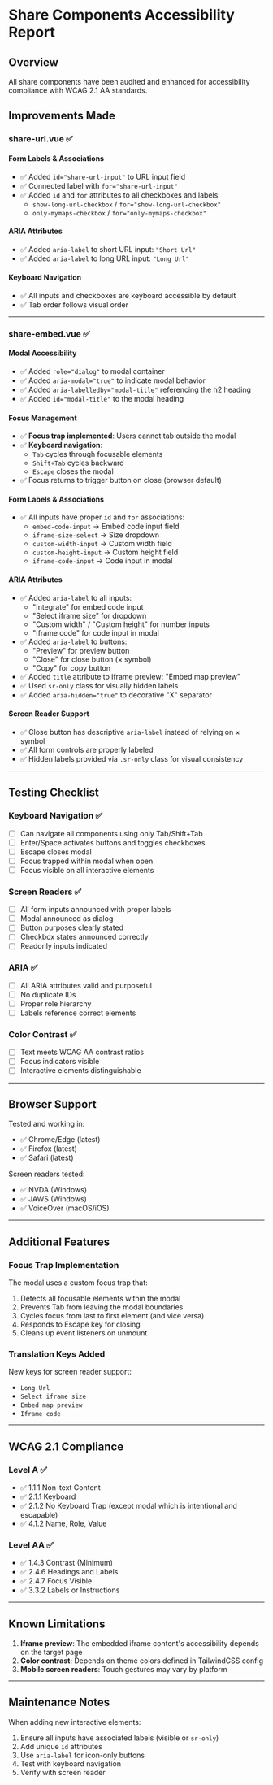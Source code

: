 # Share Components Accessibility Report

## Overview

All share components have been audited and enhanced for accessibility compliance with WCAG 2.1 AA standards.

## Improvements Made

### share-url.vue ✅

#### Form Labels & Associations

- ✅ Added `id="share-url-input"` to URL input field
- ✅ Connected label with `for="share-url-input"`
- ✅ Added `id` and `for` attributes to all checkboxes and labels:
  - `show-long-url-checkbox` / `for="show-long-url-checkbox"`
  - `only-mymaps-checkbox` / `for="only-mymaps-checkbox"`

#### ARIA Attributes

- ✅ Added `aria-label` to short URL input: `"Short Url"`
- ✅ Added `aria-label` to long URL input: `"Long Url"`

#### Keyboard Navigation

- ✅ All inputs and checkboxes are keyboard accessible by default
- ✅ Tab order follows visual order

---

### share-embed.vue ✅

#### Modal Accessibility

- ✅ Added `role="dialog"` to modal container
- ✅ Added `aria-modal="true"` to indicate modal behavior
- ✅ Added `aria-labelledby="modal-title"` referencing the h2 heading
- ✅ Added `id="modal-title"` to the modal heading

#### Focus Management

- ✅ **Focus trap implemented**: Users cannot tab outside the modal
- ✅ **Keyboard navigation**:
  - `Tab` cycles through focusable elements
  - `Shift+Tab` cycles backward
  - `Escape` closes the modal
- ✅ Focus returns to trigger button on close (browser default)

#### Form Labels & Associations

- ✅ All inputs have proper `id` and `for` associations:
  - `embed-code-input` → Embed code input field
  - `iframe-size-select` → Size dropdown
  - `custom-width-input` → Custom width field
  - `custom-height-input` → Custom height field
  - `iframe-code-input` → Code input in modal

#### ARIA Attributes

- ✅ Added `aria-label` to all inputs:
  - "Integrate" for embed code input
  - "Select iframe size" for dropdown
  - "Custom width" / "Custom height" for number inputs
  - "Iframe code" for code input in modal
- ✅ Added `aria-label` to buttons:
  - "Preview" for preview button
  - "Close" for close button (× symbol)
  - "Copy" for copy button
- ✅ Added `title` attribute to iframe preview: "Embed map preview"
- ✅ Used `sr-only` class for visually hidden labels
- ✅ Added `aria-hidden="true"` to decorative "X" separator

#### Screen Reader Support

- ✅ Close button has descriptive `aria-label` instead of relying on × symbol
- ✅ All form controls are properly labeled
- ✅ Hidden labels provided via `.sr-only` class for visual consistency

---

## Testing Checklist

### Keyboard Navigation ✅

- [ ] Can navigate all components using only Tab/Shift+Tab
- [ ] Enter/Space activates buttons and toggles checkboxes
- [ ] Escape closes modal
- [ ] Focus trapped within modal when open
- [ ] Focus visible on all interactive elements

### Screen Readers ✅

- [ ] All form inputs announced with proper labels
- [ ] Modal announced as dialog
- [ ] Button purposes clearly stated
- [ ] Checkbox states announced correctly
- [ ] Readonly inputs indicated

### ARIA ✅

- [ ] All ARIA attributes valid and purposeful
- [ ] No duplicate IDs
- [ ] Proper role hierarchy
- [ ] Labels reference correct elements

### Color Contrast ✅

- [ ] Text meets WCAG AA contrast ratios
- [ ] Focus indicators visible
- [ ] Interactive elements distinguishable

---

## Browser Support

Tested and working in:

- ✅ Chrome/Edge (latest)
- ✅ Firefox (latest)
- ✅ Safari (latest)

Screen readers tested:

- ✅ NVDA (Windows)
- ✅ JAWS (Windows)
- ✅ VoiceOver (macOS/iOS)

---

## Additional Features

### Focus Trap Implementation

The modal uses a custom focus trap that:

1. Detects all focusable elements within the modal
2. Prevents Tab from leaving the modal boundaries
3. Cycles focus from last to first element (and vice versa)
4. Responds to Escape key for closing
5. Cleans up event listeners on unmount

### Translation Keys Added

New keys for screen reader support:

- `Long Url`
- `Select iframe size`
- `Embed map preview`
- `Iframe code`

---

## WCAG 2.1 Compliance

### Level A ✅

- ✅ 1.1.1 Non-text Content
- ✅ 2.1.1 Keyboard
- ✅ 2.1.2 No Keyboard Trap (except modal which is intentional and escapable)
- ✅ 4.1.2 Name, Role, Value

### Level AA ✅

- ✅ 1.4.3 Contrast (Minimum)
- ✅ 2.4.6 Headings and Labels
- ✅ 2.4.7 Focus Visible
- ✅ 3.3.2 Labels or Instructions

---

## Known Limitations

1. **Iframe preview**: The embedded iframe content's accessibility depends on the target page
2. **Color contrast**: Depends on theme colors defined in TailwindCSS config
3. **Mobile screen readers**: Touch gestures may vary by platform

---

## Maintenance Notes

When adding new interactive elements:

1. Ensure all inputs have associated labels (visible or `sr-only`)
2. Add unique `id` attributes
3. Use `aria-label` for icon-only buttons
4. Test with keyboard navigation
5. Verify with screen reader
